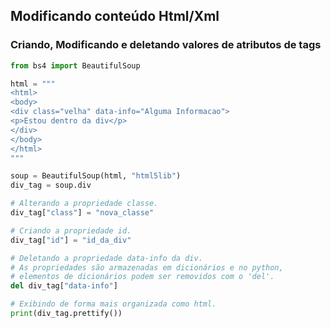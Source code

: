 ## Modificando conteúdo Html/Xml
  
### Criando, Modificando e deletando valores de atributos de tags
  
```py
from bs4 import BeautifulSoup

html = """
<html>
<body>
<div class="velha" data-info="Alguma Informacao">
<p>Estou dentro da div</p>
</div>
</body>
</html>
"""

soup = BeautifulSoup(html, "html5lib")
div_tag = soup.div

# Alterando a propriedade classe.
div_tag["class"] = "nova_classe"

# Criando a propriedade id.
div_tag["id"] = "id_da_div"

# Deletando a propriedade data-info da div.
# As propriedades são armazenadas em dicionários e no python,
# elementos de dicionários podem ser removidos com o 'del'.
del div_tag["data-info"]

# Exibindo de forma mais organizada como html.
print(div_tag.prettify())
```
  